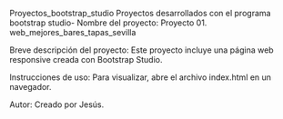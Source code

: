 Proyectos_bootstrap_studio
Proyectos desarrollados con el programa bootstrap studio-
Nombre del proyecto: Proyecto 01. web_mejores_bares_tapas_sevilla

Breve descripción del proyecto: Este proyecto incluye una página web responsive creada con Bootstrap Studio.

Instrucciones de uso: Para visualizar, abre el archivo index.html en un navegador.

Autor: Creado por Jesús.
